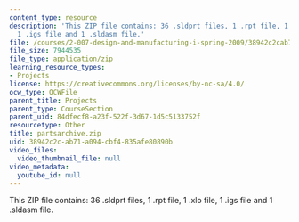 ```yaml
---
content_type: resource
description: 'This ZIP file contains: 36 .sldprt files, 1 .rpt file, 1 .xlo file,
  1 .igs file and 1 .sldasm file.'
file: /courses/2-007-design-and-manufacturing-i-spring-2009/38942c2cab71a094cbf4835afe80890b_partsarchive.zip
file_size: 7944535
file_type: application/zip
learning_resource_types:
- Projects
license: https://creativecommons.org/licenses/by-nc-sa/4.0/
ocw_type: OCWFile
parent_title: Projects
parent_type: CourseSection
parent_uid: 84dfecf8-a23f-522f-3d67-1d5c5133752f
resourcetype: Other
title: partsarchive.zip
uid: 38942c2c-ab71-a094-cbf4-835afe80890b
video_files:
  video_thumbnail_file: null
video_metadata:
  youtube_id: null
---
```

This ZIP file contains: 36 .sldprt files, 1 .rpt file, 1 .xlo file, 1 .igs file and 1 .sldasm file.